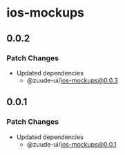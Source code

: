 # ios-mockups

## 0.0.2

### Patch Changes

- Updated dependencies
  - @zuude-ui/ios-mockups@0.0.3

## 0.0.1

### Patch Changes

- Updated dependencies
  - @zuude-ui/ios-mockups@0.0.1
